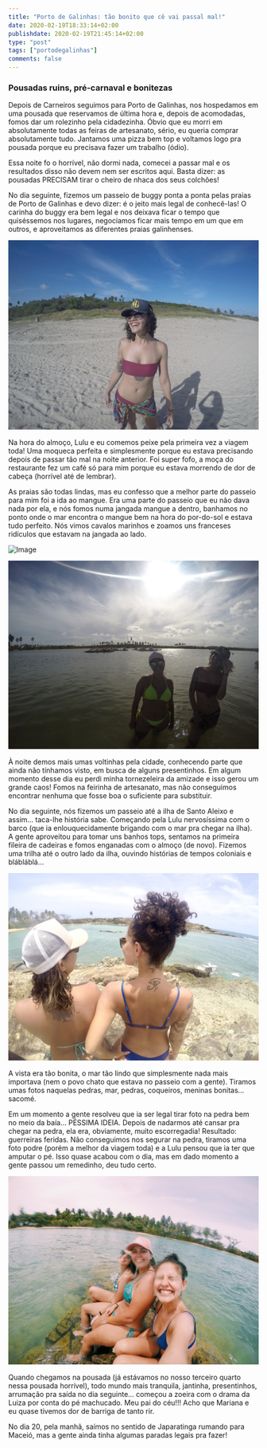 ```yaml
---
title: "Porto de Galinhas: tão bonito que cê vai passal mal!"
date: 2020-02-19T18:33:14+02:00
publishdate: 2020-02-19T21:45:14+02:00
type: "post"
tags: ["portodegalinhas"]
comments: false
---
```

### Pousadas ruins, pré-carnaval e bonitezas 

Depois de Carneiros seguimos para Porto de Galinhas, nos hospedamos em uma pousada que reservamos de última hora e, depois de acomodadas, fomos dar um rolezinho pela cidadezinha. Óbvio que eu morri em absolutamente todas as feiras de artesanato, sério, eu queria comprar absolutamente tudo. Jantamos uma pizza bem top e voltamos logo pra pousada porque eu precisava fazer um trabalho (ódio).

Essa noite fo o horrível, não dormi nada, comecei a passar mal e os resultados disso não devem nem ser escritos aqui. Basta dizer: as pousadas PRECISAM tirar o cheiro de nhaca dos seus colchões!

No dia seguinte, fizemos um passeio de buggy ponta a ponta pelas praias de Porto de Galinhas e devo dizer: é o jeito mais legal de conhecê-las! O carinha do buggy era bem legal e nos deixava ficar o tempo que quiséssemos nos lugares, negociamos ficar mais tempo em um que em outros, e aproveitamos as diferentes praias galinhenses. 

![Image](image.jpeg "icon")

Na hora do almoço, Lulu e eu comemos peixe pela primeira vez a viagem toda! Uma moqueca perfeita e simplesmente porque eu estava precisando depois de passar tão mal na noite anterior. Foi super fofo, a moça do restaurante fez um café só para mim porque eu estava morrendo de dor de cabeça (horrível até de lembrar). 

As praias são todas lindas, mas eu confesso que a melhor parte do passeio para mim foi a ida ao mangue. Era uma parte do passeio que eu não dava nada por ela, e nós fomos numa jangada mangue a dentro, banhamos no ponto onde o mar encontra o mangue bem na hora do por-do-sol e estava tudo perfeito. Nós vimos cavalos marinhos e zoamos uns franceses ridículos que estavam na jangada ao lado. 

![Image](image2.jpeg "icon")

![Image](image3.jpeg "icon")

À noite demos mais umas voltinhas pela cidade, conhecendo parte que ainda não tínhamos visto, em busca de alguns presentinhos. Em algum momento desse dia eu perdi minha tornezeleira da amizade e isso gerou um grande caos! Fomos na feirinha de artesanato, mas não conseguimos encontrar nenhuma que fosse boa o suficiente para substituir. 

No dia seguinte, nós fizemos um passeio até a ilha de Santo Aleixo e assim... taca-lhe história sabe. Começando pela Lulu nervosíssima com o barco (que ia enlouquecidamente brigando com o mar pra chegar na ilha). A gente aproveitou para tomar uns banhos tops, sentamos na primeira fileira de cadeiras e fomos enganadas com o almoço (de novo). Fizemos uma trilha até o outro lado da ilha, ouvindo histórias de tempos coloniais e blábláblá... 

![Image](image4.jpeg "icon")

A vista era tão bonita, o mar tão lindo que simplesmente nada mais importava (nem o povo chato que estava no passeio com a gente). Tiramos umas fotos naquelas pedras, mar, pedras, coqueiros, meninas bonitas... sacomé. 

Em um momento a gente resolveu que ia ser legal tirar foto na pedra bem no meio da baía... PÉSSIMA IDEIA. Depois de nadarmos até cansar pra chegar na pedra, ela era, obviamente, muito escorregadia! Resultado: guerreiras feridas. Não conseguimos nos segurar na pedra, tiramos uma foto podre (porém a melhor da viagem toda) e a Lulu pensou que ia ter que amputar o pé. Isso quase acabou com o dia, mas em dado momento a gente passou um remedinho, deu tudo certo.

![Image](image5.jpg "icon")

Quando chegamos na pousada (já estávamos no nosso terceiro quarto nessa pousada horrível), todo mundo mais tranquila, jantinha, presentinhos, arrumação pra saída no dia seguinte... começou a zoeira com o drama da Luiza por conta do pé machucado. Meu pai do céu!!! Acho que Mariana e eu quase tivemos dor de barriga de tanto rir.

No dia 20, pela manhã, saímos no sentido de Japaratinga rumando para Maceió, mas a gente ainda tinha algumas paradas legais pra fazer!